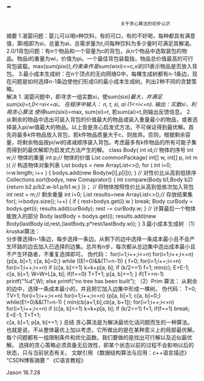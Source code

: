 # -
                                              关于贪心算法的初步认识
摘要
  1.渴婴问题：婴儿可以喝n种饮料，有的可口，有的不好喝，每种都具有满意值，第i瓶即为si，总量为ai，总需求量为t,问每种饮料为多少量时可满足其解渴。
  2.0/1背包问题：有n个物品和一个容量为c的背包，从n个物品中选取装包的物品。物品i的重量为wi，价值为pi。一个最佳背包装载指，物品总价值最高的可行背包装载。max(sum(pi*xi)),约束条件是sum(wi*xi)<=c,xi的01表示物品是否放入背包。
3.最小成本生成树：在n个顶点的无向网络G中，每棵生成树都有n-1条边，现在问题是如何选择n-1条边使他们形成G的最小成本生成树。列出2种不同的贪婪策略。       
解决
 1.
  渴婴问题中，即寻求一组实数xi，使sum(si*xi)最大，并满足sum(xi)=t,0<=xi<=ai。
在程序中输入： n, t, si, ai (1<=i<=n).    输出：实数xi，利用贪心算法
   使得sum(si*xi)=max, sum(xi)=t, 若sum(ai)<t,则输出反馈信息。
 2.
        从剩余的物品中选出可装入背包的价值最大的物品或装入重量最小的物品，或者选择装入pi/wi值最大的物品。以上皆是贪心启发式方法，不可保证得到最优解。首先将最多k件物品放入背包，若k件物品质量大于c，则放弃。否则，根据剩余容量，将剩余物品按pi/wi的递减顺序装入背包。考虑最多有k件物品的所有可能子集而得到的最优解即为启发式方法产生的解。
	 class Body{
   int id;// 物体的序号
   int w;// 物体的重量
   int p;// 物体的价值
List<Body> commonPackage( int[] w, int[] p, int m ){
    // 构造物体对象列表
    List<Body> bodys = new ArrayList<>();
    for ( int i=0; i<w.length; i++ ) 
    {
        bodys.add(new Body(w[i],p[i]));
    }
    // 对性价比从高到低排序
    Collections.sort(bodys, new Comaprator<Body>()
    {
        int compare(Body b1,Body b2)
       {return b2.p/b2.w-b1.p/b1.w;}
    })；
    // 将物体按照性价比从高到低依次加入背包
    int rest = m;// 剩余重量
    int i=0;
    List<Body> results=new ArrayList<>();// 存放结果集
    for(; i<bodys.size(); i++)
    {
        if ( rest<bodys.get(i).w )
            break;
        Body curBody = bodys.get(i);
        results.add(curBody);
        rest -= curBody.w;
    }
    // 计算最后一个物体能放入的部分
    Body lastBody = bodys.get(i);
    results.add(new Body(lastBody.id,rest,(lastBody.p*rest/lastBody.w));
}
 3.最小成本生成树
 （1）kruskal算法：		
	分步骤选择n-1条边，每步选择一条边。从剩下的边中选择一条成本最小且不会产生环路的边去加入已选择的边集。总共有n步，每次都从总边集中选出成本最小且不产生环路者，不重复选择即可。
  	伪代码：
           for(i=1;i++;i<=n)
   	   for(i=1;i++;i<=n)
	     	{p[a, b]=1; c[a, b]=0;}
	while ((E!=0)&&(T!=n-1))
           	{
		f=0;
            	for(i=1;i++;i<=n)
              	   for(i=1;i++;i<=n)
 			if (c[a, b]==1) k=k+p[a, b];
	     	if (k/2==1) f=1;
   		min(c);
 		 E=E-1;
   		 c[a, b]=1;
 		 W=W+L[a, b];
		 if(f==0)
  			T=T+1;
  			p[a, b]+=1;
		}
	if(T==n-1)
	printf(“%d”,W);
       else 
          printf(“no tree has been built”); 
（2）Prim 算法：
  	从剩余的边中，选择一条成本最小的，并且把它加入边集中形成一棵树。
         伪代码：
	T=0;
	TV=1;
	for(i=1;i++;i<=n)
   	   for(i=1;i++;i<=n)
	     	{p[a, b]=1; c[a, b]=0;}
         	while(E!=0)&&(T!=n-1)
	{
		min(cb[a+1,b],cb[a, b+1]);
		for(i=1;i++;i<=n)
              	   for(i=1;i++;i<=n)
 			if (c[a, b]==1) k=k+p[a, b];
	     	if (k/2==1) f=1;
		if(f==1) break;
		E=E-1;
		T=T+1;	
		c[a, b]=1;
		p[a, b]+=1;
	}
总结
  贪心算法是为解决最优化话问题而生的一种算法。也就是说，不从整体最优上加以考虑，它所做出的是在某种意义上的局部最优解。每个问题都有一组限制条件和优化函数。我们要做的是找出可行解以及近似最优解。
 选择的贪心策略必须具备无后效性，即某个状态以前的过程不会影响以后的状态，只与当前状态有关。
文献引用
  《数据结构算法与应用：c++语言描述》
   “CSDN博客摘要 ”
   《C语言教程》



Jason 
18.7.28
